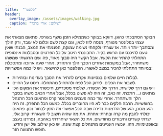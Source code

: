 ```yaml
---
title:  "פלונטר"
header:
  overlay_image: /assets/images/walking.jpg
  caption: "צילום: אורי ברכר"
---
```

<!--more-->
הבוקר הסתבכתי כהוגן. דווקא בבוקר כשממילא הזמן נושף בעורפי. פתאום מצאתי את עצמי בפלונטר מטורף, מנסה לזוז לכאן, וגם קצת לשם וכלום לא עובד, ורק הולך ומסתבך יותר ויותר. אז עצרתי ולקחתי נשימה עמוקה, הפנמתי את המצב, הבנתי שאין טעם להיכנס עם הראש בקיר.
התבוננתי היטב על כל הפרטים ובסבלנות אינסופית התחלתי להתיר את הקשר. אבל הקשר היה סבוך מאוד, פה ושם הרגשתי שמשהו משתחרר, אבל במקומות אחרים הסבך הלך והתהדק. אחרי שעה ארוכה ומתסכלת במיוחד התחלתי להכיר במצב לאשורו. הפלונטר כאן להישאר. ויש לי כמה אפשרויות:
- לבלות חיים שלמים בנסיונות עקרים להתיר את הסבך בעדינות ובזהירות.
- לשבור את הכלים. לזרוק הכל לפח ולהתחיל מהתחלה. ריסט על החיים.
- ויש גם דרך שלישית. הדרך של הפשרה.
  שלפתי מספריים, חיפשתי את המקום הכי מתאים ו... חתכתי. זה כאב, זה היה לא פשוט בכלל, אבל אחרי הכאב משהו בסבך הלך והשתחרר. אחרי עוד כמה פעמים הפלונטר קרס ופתאום הכל התנהל בחופשיות. הרבה חלקים כבר לא היו מחוברים בכלל. כמעט הכל התפרק.
  זה היה רגע מכונן, רגע של הזדמנות נדירה שבה הכל אפשרי וזה הזמן לבחור נכון. פתאום יכולתי להבין מה קרה ובחרתי אחרת. את מה שהיה חשוב לי השארתי קרוב אלי, יצרתי קשרים וחיבורים מחודשים. את כל השאר שיחררתי באהבה, נפרדנו בעצב ובאופטימיות. וזהו.
  עכשיו העניינים מתנהלים קצת שונה. יש כאן שילוב של ישן וחדש. חופש התנועה חזר.
